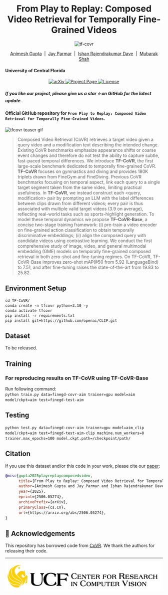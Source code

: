 <h1 align="center"> From Play to Replay: Composed Video Retrieval for
Temporally Fine-Grained Videos</h1>

<p align="center">
    <img src="https://i.imgur.com/waxVImv.png" alt="tf-covr">
</p>

<p align="center">
  <a href="https://animesh-007.github.io/">Animesh Gupta</a> &nbsp;|&nbsp;
  <a href="https://www.linkedin.com/in/jay-himmatbhai-parmar/">Jay Parmar</a> &nbsp;|&nbsp;
  <a href="https://www.linkedin.com/in/ishan-dave-crcv/">Ishan Rajendrakumar Dave</a> &nbsp;|&nbsp;
  <a href="https://scholar.google.com/citations?user=p8gsO3gAAAAJ&hl=en&oi=ao">Mubarak Shah</a>
</p>


#### University of Central Florida

<p align="center">
  <a href="https://arxiv.org/abs/2506.05274">
    <img src="https://img.shields.io/badge/arXiv-TFCoVR-9065CA.svg?logo=arXiv" alt="arXiv">
  </a>
  <a href="https://animesh-007.github.io/TF-CoVR-WEBSITE/">
    <img src="https://img.shields.io/badge/Project-Page-orange?logo=data:image/svg%2bxml;base64,...(truncated)" alt="Project Page">
  </a>
  <a href="https://github.com/UCF-CRCV/TF-CoVR/blob/main/LICENSE">
    <img src="https://img.shields.io/badge/License-MIT-green" alt="License">
  </a>
</p>

<h5 align="left"> If you like our project, please give us a star ⭐ on GitHub for the latest update.</h5>

#### Official GitHub repository for  `From Play to Replay: Composed Video Retrieval for Temporally Fine-Grained Videos`.

![tfcovr teaser gif](assets/teaser.gif)

> Composed Video Retrieval (CoVR) retrieves a target video given a query video and a modification text describing the intended change. Existing CoVR benchmarks emphasize appearance shifts or coarse event changes and therefore do not test the ability to capture subtle, fast-paced temporal differences. We introduce **TF-CoVR**, the first large-scale benchmark dedicated to temporally fine-grained CoVR. **TF-CoVR** focuses on gymnastics and diving and provides 180K triplets drawn from FineGym and FineDiving. Previous CoVR benchmarks focusing on temporal aspect, link each query to a single target segment taken from the same video, limiting practical usefulness. In **TF-CoVR**, we instead construct each <query, modification> pair by prompting an LLM with the label differences between clips drawn from different videos; every pair is thus associated with multiple valid target videos (3.9 on average), reflecting real-world tasks such as sports-highlight generation. To model these temporal dynamics we propose **TF-CoVR-Base**, a concise two-stage training framework: (i) pre-train a video encoder on fine-grained action classification to obtain temporally discriminative embeddings; (ii) align the composed query with candidate videos using contrastive learning. We conduct the first comprehensive study of image, video, and general multimodal embedding (GME) models on temporally fine-grained composed retrieval in both zero-shot and fine-tuning regimes. On TF-CoVR, TF-CoVR-Base improves zero-shot mAP@50 from 5.92 (LanguageBind) to 7.51, and after fine-tuning raises the state-of-the-art from 19.83 to 25.82.

## Environment Setup
```
cd TF-CoVR/
conda create -n tfcovr python=3.10 -y
conda activate tfcovr
pip install -r requirements.txt
pip install git+https://github.com/openai/CLIP.git

```

## Dataset
To be released.

## Training

### For reproducing results on TF-CoVR using TF-CoVR-Base

Run following command:  
`python train.py data=finegd-covr-aim trainer=gpu model=aim model/ckpt=aim test=finegd-test-aim`

## Testing  
`python test.py data=finegd-covr-aim trainer=gpu model=aim_clip model/ckpt=aim test=finegd-test-aim-clip machine.num_workers=8 trainer.max_epochs=100 model.ckpt.path=/checkpoint/path/`

## Citation
If you use this dataset and/or this code in your work, please cite our [paper](https://arxiv.org/abs/2506.05274):

```bibtex
@misc{gupta2025playreplaycomposedvideo,
      title={From Play to Replay: Composed Video Retrieval for Temporally Fine-Grained Videos}, 
      author={Animesh Gupta and Jay Parmar and Ishan Rajendrakumar Dave and Mubarak Shah},
      year={2025},
      eprint={2506.05274},
      archivePrefix={arXiv},
      primaryClass={cs.CV},
      url={https://arxiv.org/abs/2506.05274}, 
}
```

## 🙏 Acknowledgements

This repository has borrowed code from [CoVR](https://github.com/lucas-ventura/CoVR). We thank the authors for releasing their code.

---

<p align="center">
   <a href="https://www.crcv.ucf.edu/"><img src="assets/crcv_ucf.jpg" width="500" height="90"></a>
</p>
